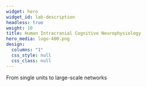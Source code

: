```yaml
---
widget: hero
widget_id: lab-description
headless: true
weight: 10
title: Human Intracranial Cognitive Neurophysiology
hero_media: logo-400.png
design:
  columns: "1"
  css_style: null
  css_class: null
---
```

From single units to large-scale networks
